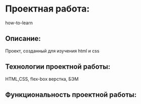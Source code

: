 <h1><b>Проектная работа</b>:</h1>
how-to-learn

<h2><b>Описание</b>:</h2>
Проект, созданный для изучения html и css 

<h2><b>Технологии проектной работы</b>:</h2>
HTML,CSS, flex-box верстка, БЭМ

<h2><b>Функциональность проектной работы</b>:</h2>
